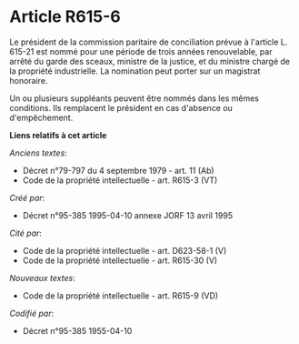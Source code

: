 # Article R615-6

Le président de la commission paritaire de conciliation prévue à l'article L. 615-21 est nommé pour une période de trois
années renouvelable, par arrêté du garde des sceaux, ministre de la justice, et du ministre chargé de la propriété
industrielle. La nomination peut porter sur un magistrat honoraire.

Un ou plusieurs suppléants peuvent être nommés dans les mêmes conditions. Ils remplacent le président en cas d'absence ou
d'empêchement.

**Liens relatifs à cet article**

_Anciens textes_:

  - Décret n°79-797 du 4 septembre 1979 - art. 11 (Ab)
  - Code de la propriété intellectuelle - art. R615-3 (VT)

_Créé par_:

  - Décret n°95-385 1995-04-10 annexe JORF 13 avril 1995

_Cité par_:

  - Code de la propriété intellectuelle - art. D623-58-1 (V)
  - Code de la propriété intellectuelle - art. R615-30 (V)

_Nouveaux textes_:

  - Code de la propriété intellectuelle - art. R615-9 (VD)

_Codifié par_:

  - Décret n°95-385 1955-04-10

